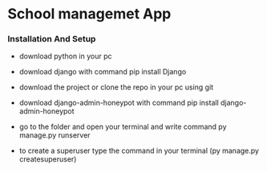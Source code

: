 # School managemet App

### Installation And Setup
- download python in your pc

- download django with command pip install Django

- download the project or clone the repo in your pc using git

- download django-admin-honeypot with command pip install django-admin-honeypot

- go to the folder and open your terminal and write command py manage.py runserver

- to create a superuser type the command in your terminal (py manage.py createsuperuser)
